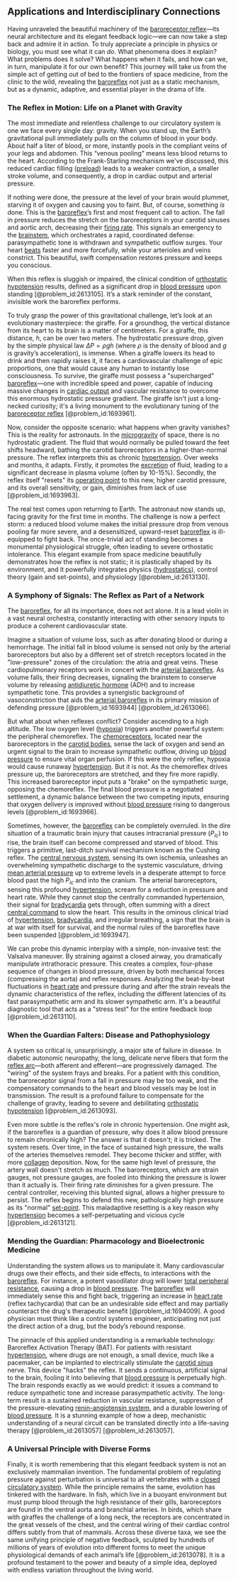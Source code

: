 ## Applications and Interdisciplinary Connections

Having unraveled the beautiful machinery of the [baroreceptor reflex](@article_id:151682)—its neural architecture and its elegant feedback logic—we can now take a step back and admire it in action. To truly appreciate a principle in physics or biology, you must see what it can *do*. What phenomena does it explain? What problems does it solve? What happens when it fails, and how can we, in turn, manipulate it for our own benefit? This journey will take us from the simple act of getting out of bed to the frontiers of space medicine, from the clinic to the wild, revealing the [baroreflex](@article_id:151462) not just as a static mechanism, but as a dynamic, adaptive, and essential player in the drama of life.

### The Reflex in Motion: Life on a Planet with Gravity

The most immediate and relentless challenge to our circulatory system is one we face every single day: gravity. When you stand up, the Earth’s gravitational pull immediately pulls on the column of blood in your body. About half a liter of blood, or more, instantly pools in the compliant veins of your legs and abdomen. This “venous pooling” means less blood returns to the heart. According to the Frank-Starling mechanism we’ve discussed, this reduced cardiac filling ([preload](@article_id:155244)) leads to a weaker contraction, a smaller stroke volume, and consequently, a drop in cardiac output and arterial pressure.

If nothing were done, the pressure at the level of your brain would plummet, starving it of oxygen and causing you to faint. But, of course, something *is* done. This is the [baroreflex](@article_id:151462)’s first and most frequent call to action. The fall in pressure reduces the stretch on the baroreceptors in your carotid sinuses and aortic arch, decreasing their [firing rate](@article_id:275365). This signals an emergency to the [brainstem](@article_id:168868), which orchestrates a rapid, coordinated defense: parasympathetic tone is withdrawn and sympathetic outflow surges. Your heart [beats](@article_id:191434) faster and more forcefully, while your arterioles and veins constrict. This beautiful, swift compensation restores pressure and keeps you conscious.

When this reflex is sluggish or impaired, the clinical condition of [orthostatic hypotension](@article_id:152635) results, defined as a significant drop in [blood pressure](@article_id:177402) upon standing [@problem_id:2613105]. It’s a stark reminder of the constant, invisible work the baroreflex performs.

To truly grasp the power of this gravitational challenge, let’s look at an evolutionary masterpiece: the giraffe. For a groundhog, the vertical distance from its heart to its brain is a matter of centimeters. For a giraffe, this distance, $h$, can be over two meters. The hydrostatic pressure drop, given by the simple physical law $\Delta P = \rho g h$ (where $\rho$ is the density of blood and $g$ is gravity’s acceleration), is immense. When a giraffe lowers its head to drink and then rapidly raises it, it faces a cardiovascular challenge of epic proportions, one that would cause any human to instantly lose consciousness. To survive, the giraffe must possess a "supercharged" [baroreflex](@article_id:151462)—one with incredible speed and power, capable of inducing massive changes in [cardiac output](@article_id:143515) and vascular resistance to overcome this enormous hydrostatic pressure gradient. The giraffe isn't just a long-necked curiosity; it's a living monument to the evolutionary tuning of the [baroreceptor reflex](@article_id:151682) [@problem_id:1693961].

Now, consider the opposite scenario: what happens when gravity vanishes? This is the reality for astronauts. In the [microgravity](@article_id:151491) of space, there is no hydrostatic gradient. The fluid that would normally be pulled toward the feet shifts headward, bathing the carotid baroreceptors in a higher-than-normal pressure. The reflex interprets this as chronic [hypertension](@article_id:147697). Over weeks and months, it adapts. Firstly, it promotes the [excretion](@article_id:138325) of fluid, leading to a significant decrease in plasma volume (often by 10-15%). Secondly, the reflex itself "resets" its [operating point](@article_id:172880) to this new, higher carotid pressure, and its overall sensitivity, or gain, diminishes from lack of use [@problem_id:1693963].

The real test comes upon returning to Earth. The astronaut now stands up, facing gravity for the first time in months. The challenge is now a perfect storm: a reduced blood volume makes the initial pressure drop from venous pooling far more severe, and a desensitized, upward-reset [baroreflex](@article_id:151462) is ill-equipped to fight back. The once-trivial act of standing becomes a monumental physiological struggle, often leading to severe orthostatic intolerance. This elegant example from space medicine beautifully demonstrates how the reflex is not static; it is plastically shaped by its environment, and it powerfully integrates physics ([hydrostatics](@article_id:273084)), control theory (gain and set-points), and physiology [@problem_id:2613130].

### A Symphony of Signals: The Reflex as Part of a Network

The [baroreflex](@article_id:151462), for all its importance, does not act alone. It is a lead violin in a vast neural orchestra, constantly interacting with other sensory inputs to produce a coherent cardiovascular state.

Imagine a situation of volume loss, such as after donating blood or during a hemorrhage. The initial fall in blood volume is sensed not only by the arterial baroreceptors but also by a different set of stretch receptors located in the "low-pressure" zones of the circulation: the atria and great veins. These cardiopulmonary receptors work in concert with the [arterial baroreflex](@article_id:147514). As volume falls, their firing decreases, signaling the brainstem to conserve volume by releasing [antidiuretic hormone](@article_id:163844) (ADH) and to increase sympathetic tone. This provides a synergistic background of vasoconstriction that aids the [arterial baroreflex](@article_id:147514) in its primary mission of defending pressure [@problem_id:1693944] [@problem_id:2613066].

But what about when reflexes conflict? Consider ascending to a high altitude. The low oxygen level ([hypoxia](@article_id:153291)) triggers another powerful system: the peripheral chemoreflex. The [chemoreceptors](@article_id:148181), located near the baroreceptors in the [carotid bodies](@article_id:170506), sense the lack of oxygen and send an urgent signal to the brain to increase sympathetic outflow, driving up [blood pressure](@article_id:177402) to ensure vital organ perfusion. If this were the only reflex, hypoxia would cause runaway [hypertension](@article_id:147697). But it is not. As the chemoreflex drives pressure up, the baroreceptors are stretched, and they fire more rapidly. This increased baroreceptor input puts a "brake" on the sympathetic surge, opposing the chemoreflex. The final blood pressure is a negotiated settlement, a dynamic balance between the two competing inputs, ensuring that oxygen delivery is improved without [blood pressure](@article_id:177402) rising to dangerous levels [@problem_id:1693966].

Sometimes, however, the [baroreflex](@article_id:151462) can be completely overruled. In the dire situation of a traumatic brain injury that causes intracranial pressure ($P_{ic}$) to rise, the brain itself can become compressed and starved of blood. This triggers a primitive, last-ditch survival mechanism known as the Cushing reflex. The [central nervous system](@article_id:148221), sensing its own ischemia, unleashes an overwhelming sympathetic discharge to the systemic vasculature, driving [mean arterial pressure](@article_id:149449) up to extreme levels in a desperate attempt to force blood past the high $P_{ic}$ and into the cranium. The arterial baroreceptors, sensing this profound [hypertension](@article_id:147697), scream for a reduction in pressure and heart rate. While they cannot stop the centrally commanded hypertension, their signal for [bradycardia](@article_id:152431) gets through, often summing with a direct [central command](@article_id:151725) to slow the heart. This results in the ominous clinical triad of [hypertension](@article_id:147697), [bradycardia](@article_id:152431), and irregular breathing, a sign that the brain is at war with itself for survival, and the normal rules of the baroreflex have been suspended [@problem_id:1693947].

We can probe this dynamic interplay with a simple, non-invasive test: the Valsalva maneuver. By straining against a closed airway, you dramatically manipulate intrathoracic pressure. This creates a complex, four-phase sequence of changes in blood pressure, driven by both mechanical forces (compressing the aorta) and reflex responses. Analyzing the beat-by-beat fluctuations in [heart rate](@article_id:150676) and pressure during and after the strain reveals the dynamic characteristics of the reflex, including the different latencies of its fast parasympathetic arm and its slower sympathetic arm. It's a beautiful diagnostic tool that acts as a "stress test" for the entire feedback loop [@problem_id:2613110].

### When the Guardian Falters: Disease and Pathophysiology

A system so critical is, unsurprisingly, a major site of failure in disease. In diabetic autonomic neuropathy, the long, delicate nerve fibers that form the [reflex arc](@article_id:156302)—both afferent and efferent—are progressively damaged. The "wiring" of the system frays and breaks. For a patient with this condition, the baroreceptor signal from a fall in pressure may be too weak, and the compensatory commands to the heart and blood vessels may be lost in transmission. The result is a profound failure to compensate for the challenge of gravity, leading to severe and debilitating [orthostatic hypotension](@article_id:152635) [@problem_id:2613093].

Even more subtle is the reflex's role in chronic hypertension. One might ask, if the baroreflex is a guardian of pressure, why does it allow blood pressure to remain chronically high? The answer is that it doesn't; it is tricked. The system resets. Over time, in the face of sustained high pressure, the walls of the arteries themselves remodel. They become thicker and stiffer, with more [collagen](@article_id:150350) deposition. Now, for the same high level of pressure, the artery wall doesn't stretch as much. The baroreceptors, which are strain gauges, not pressure gauges, are fooled into thinking the pressure is lower than it actually is. Their firing rate diminishes for a given pressure. The central controller, receiving this blunted signal, allows a higher pressure to persist. The reflex begins to defend this new, pathologically high pressure as its "normal" [set-point](@article_id:275303). This maladaptive resetting is a key reason why [hypertension](@article_id:147697) becomes a self-perpetuating and vicious cycle [@problem_id:2613121].

### Mending the Guardian: Pharmacology and Bioelectronic Medicine

Understanding the system allows us to manipulate it. Many cardiovascular drugs owe their effects, and their side effects, to interactions with the [baroreflex](@article_id:151462). For instance, a potent vasodilator drug will lower [total peripheral resistance](@article_id:153304), causing a drop in [blood pressure](@article_id:177402). The [baroreflex](@article_id:151462) will immediately sense this and fight back, triggering an increase in [heart rate](@article_id:150676) (reflex tachycardia) that can be an undesirable side effect and may partially counteract the drug's therapeutic benefit [@problem_id:1694009]. A good physician must think like a control systems engineer, anticipating not just the direct action of a drug, but the body’s rebound response.

The pinnacle of this applied understanding is a remarkable technology: Baroreflex Activation Therapy (BAT). For patients with resistant [hypertension](@article_id:147697), where drugs are not enough, a small device, much like a pacemaker, can be implanted to electrically stimulate the [carotid sinus](@article_id:151762) nerve. This device "hacks" the reflex. It sends a continuous, artificial signal to the brain, fooling it into believing that [blood pressure](@article_id:177402) is perpetually high. The brain responds exactly as we would predict: it issues a command to reduce sympathetic tone and increase parasympathetic activity. The long-term result is a sustained reduction in vascular resistance, suppression of the pressure-elevating [renin-angiotensin system](@article_id:170243), and a durable lowering of [blood pressure](@article_id:177402). It is a stunning example of how a deep, mechanistic understanding of a neural circuit can be translated directly into a life-saving therapy [@problem_id:2613057] [@problem_id:2613057].

### A Universal Principle with Diverse Forms

Finally, it is worth remembering that this elegant feedback system is not an exclusively mammalian invention. The fundamental problem of regulating pressure against perturbation is universal to all vertebrates with a [closed circulatory system](@article_id:144304). While the principle remains the same, evolution has tinkered with the hardware. In fish, which live in a buoyant environment but must pump blood through the high resistance of their gills, baroreceptors are found in the ventral aorta and branchial arteries. In birds, which share with giraffes the challenge of a long neck, the receptors are concentrated in the great vessels of the chest, and the central wiring of their cardiac control differs subtly from that of mammals. Across these diverse taxa, we see the same unifying principle of negative feedback, sculpted by hundreds of millions of years of evolution into different forms to meet the unique physiological demands of each animal’s life [@problem_id:2613078]. It is a profound testament to the power and beauty of a simple idea, deployed with endless variation throughout the living world.